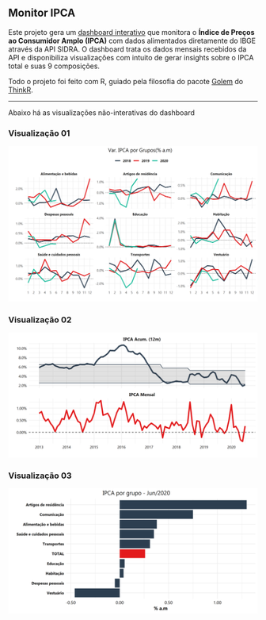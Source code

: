 ## Monitor IPCA
Este projeto gera um [dashboard interativo](https://augustoleal.shinyapps.io/Monitor_IPCA/) que monitora o **Índice de Preços ao Consumidor Amplo (IPCA)** com dados alimentados diretamente do IBGE através da API SIDRA. O dashboard trata os dados mensais recebidos da API e disponibiliza visualizações com intuito de gerar insights sobre o IPCA total e suas 9 composições.

Todo o projeto foi feito com R, guiado pela filosofia do pacote [Golem](https://thinkr-open.github.io/golem/index.html) do [ThinkR](https://github.com/ThinkR-open).

---

Abaixo há as visualizações não-interativas do dashboard

### Visualização 01
![](img_plot/ipca_00.png)

### Visualização 02
![](img_plot/ipca_01.png)

### Visualização 03
![](img_plot/ipca_02.png)
